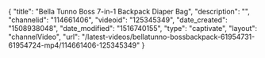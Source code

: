 {
    "title": "Bella Tunno Boss 7-in-1 Backpack Diaper Bag",
    "description": "",
    "channelid": "114661406",
    "videoid": "125345349",
    "date_created": "1508938048",
    "date_modified": "1516740155",
    "type": "captivate",
    "layout": "channelVideo",
    "url": "\/latest-videos\/bellatunno-bossbackpack-61954731-61954724-mp4\/114661406-125345349"
}